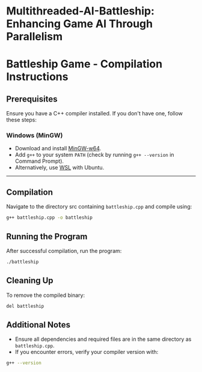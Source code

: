 # Multithreaded-AI-Battleship: Enhancing Game AI Through Parallelism

# Battleship Game - Compilation Instructions

## Prerequisites

Ensure you have a C++ compiler installed. If you don't have one, follow these steps:

### Windows (MinGW)
- Download and install [MinGW-w64](https://www.mingw-w64.org/).
- Add `g++` to your system `PATH` (check by running `g++ --version` in Command Prompt).
- Alternatively, use [WSL](https://docs.microsoft.com/en-us/windows/wsl/install) with Ubuntu.

---

## Compilation

Navigate to the directory src containing `battleship.cpp` and compile using:

```sh
g++ battleship.cpp -o battleship
```

## Running the Program

After successful compilation, run the program:

```sh
./battleship
```

## Cleaning Up

To remove the compiled binary:

```sh
del battleship
```

## Additional Notes

- Ensure all dependencies and required files are in the same directory as `battleship.cpp`.
- If you encounter errors, verify your compiler version with:

```sh
g++ --version
```
